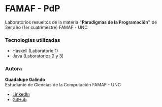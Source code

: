 # FAMAF - PdP

Laboratorios resueltos de la materia **"Paradigmas de la Programación"** de 3er año (1er cuatrimestre) FAMAF - UNC

### Tecnologías utilizadas

- Haskell (Laboratorio 1)
- Java (Laboratorios 2 y 3)

### Autora

**Guadalupe Galindo**  
Estudiante de Ciencias de la Computación FAMAF - UNC

- [LinkedIn](https://linkedin.com/in/guadagalindo)
- [GitHub](https://github.com/GuadaGalindo)